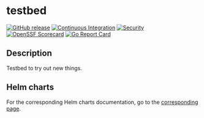 # testbed

[![GitHub release](https://img.shields.io/github/v/release/juanjjaramillo/testbed)](https://github.com/juanjjaramillo/testbed/releases/latest)
[![Continuous Integration](https://github.com/juanjjaramillo/testbed/actions/workflows/ci.yml/badge.svg)](https://github.com/juanjjaramillo/testbed/actions/workflows/ci.yml)
[![Security](https://github.com/juanjjaramillo/testbed/actions/workflows/security.yml/badge.svg)](https://github.com/juanjjaramillo/testbed/actions/workflows/security.yml)
[![OpenSSF Scorecard](https://api.securityscorecards.dev/projects/github.com/juanjjaramillo/testbed/badge)](https://securityscorecards.dev/viewer/?uri=github.com/juanjjaramillo/testbed)
[![Go Report Card](https://goreportcard.com/badge/github.com/juanjjaramillo/testbed)](https://goreportcard.com/report/github.com/juanjjaramillo/testbed)

## Description
Testbed to try out new things.

## Helm charts
For the corresponding Helm charts documentation, go to the [corresponding page](https://juanjjaramillo.github.io/testbed/).
